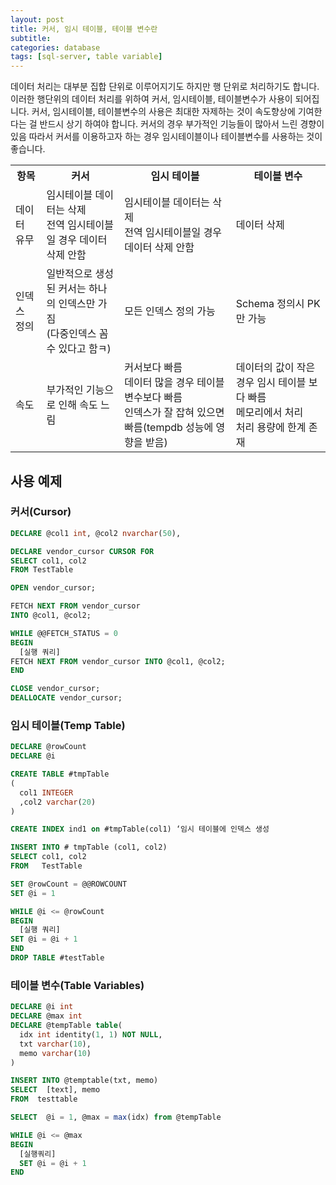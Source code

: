 ```yaml
---
layout: post
title: 커서, 임시 테이블, 테이블 변수란
subtitle:
categories: database
tags: [sql-server, table variable]
---
```


데이터 처리는 대부분 집합 단위로 이루어지기도 하지만 행 단위로 처리하기도 합니다.
이러한 행단위의 데이터 처리를 위하여 커서, 임시테이블, 테이블변수가 사용이 되어집니다.
커서, 임시테이블, 테이블변수의 사용은 최대한 자제하는 것이 속도향상에 기여한다는 걸 반드시 상기 하여야 합니다.
커서의 경우 부가적인 기능들이 많아서 느린 경향이 있음 따라서 커서를 이용하고자 하는 경우 임시테이블이나 테이블변수를 사용하는 것이 좋습니다.

<table>
  <tr>
    <th>항목</th>
    <th>커서</th>
    <th>임시 테이블</th>
    <th>테이블 변수</th>
  </tr>
  <tr>
    <td>데이터 유무</td>
    <td>
      임시테이블 데이터는 삭제<br>전역 임시테이블일 경우 데이터 삭제 안함
    </td>
    <td>
      임시테이블 데이터는 삭제<br>전역 임시테이블일 경우 데이터 삭제 안함
    </td>
    <td>
      데이터 삭제
    </td>
  </tr>
  <tr>
    <td>인덱스 정의</td>
    <td>
      일반적으로 생성된 커서는 하나의 인덱스만 가짐<br>(다중인덱스 꼼수 있다고 함ㅋ)
    </td>
    <td>
      모든 인덱스 정의 가능
    </td>
    <td>
      Schema 정의시 PK만 가능
    </td>
  </tr>
  <tr>
    <td>속도</td>
    <td>
      부가적인 기능으로 인해 속도 느림
    </td>
    <td>
      커서보다 빠름<br>데이터 많을 경우 테이블 변수보다 빠름<br>인덱스가 잘 잡혀 있으면 빠름(tempdb 성능에 영향을 받음)
    </td>
    <td>
      데이터의 값이 작은 경우 임시 테이블 보다 빠름<br>메모리에서 처리<br>처리 용량에 한계 존재
    </td>
  </tr>
</table>

## 사용 예제

### 커서(Cursor)

```sql
DECLARE @col1 int, @col2 nvarchar(50),

DECLARE vendor_cursor CURSOR FOR
SELECT col1, col2
FROM TestTable

OPEN vendor_cursor;

FETCH NEXT FROM vendor_cursor
INTO @col1, @col2;

WHILE @@FETCH_STATUS = 0
BEGIN
  [실행 쿼리]
FETCH NEXT FROM vendor_cursor INTO @col1, @col2;
END

CLOSE vendor_cursor;
DEALLOCATE vendor_cursor;
```

### 임시 테이블(Temp Table)

```sql
DECLARE @rowCount
DECLARE @i

CREATE TABLE #tmpTable
(
  col1 INTEGER
  ,col2 varchar(20)
)

CREATE INDEX ind1 on #tmpTable(col1) ‘임시 테이블에 인덱스 생성

INSERT INTO # tmpTable (col1, col2)
SELECT col1, col2
FROM   TestTable

SET @rowCount = @@ROWCOUNT
SET @i = 1

WHILE @i <= @rowCount
BEGIN
  [실행 쿼리]
SET @i = @i + 1
END
DROP TABLE #testTable
```

### 테이블 변수(Table Variables)

```sql
DECLARE @i int
DECLARE @max int
DECLARE @tempTable table(
  idx int identity(1, 1) NOT NULL,
  txt varchar(10),
  memo varchar(10)
)

INSERT INTO @temptable(txt, memo)
SELECT  [text], memo
FROM  testtable

SELECT  @i = 1, @max = max(idx) from @tempTable

WHILE @i <= @max
BEGIN
  [실행쿼리]
  SET @i = @i + 1
END
```
